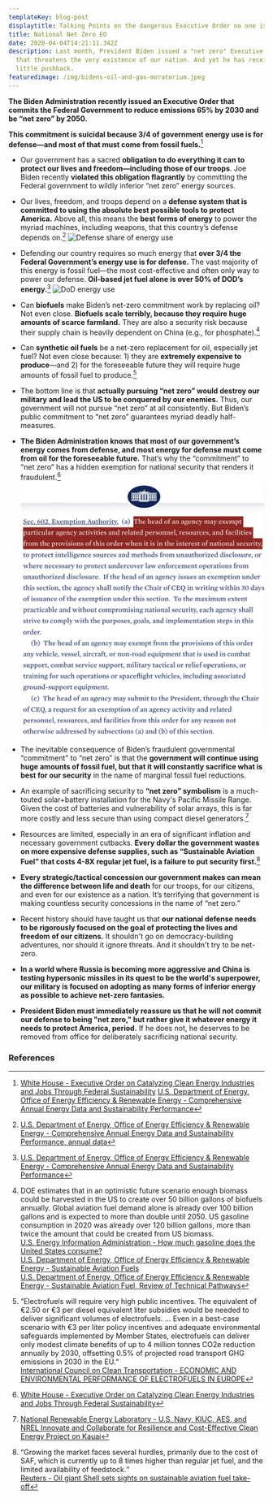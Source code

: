 ```yaml
---
templateKey: blog-post
displaytitle: Talking Points on the dangerous Executive Order no one is talking about
title: National Net Zero EO
date: 2020-04-04T14:21:11.342Z
description: Last month, President Biden issued a "net zero" Executive Order
  that threatens the very existence of our nation. And yet he has received very
  little pushback.
featuredimage: /img/bidens-oil-and-gas-moratorium.jpeg
---
```

**The Biden Administration recently issued an Executive Order that commits the Federal Government to reduce emissions 65% by 2030 and be “net zero” by 2050.**

**This commitment is suicidal because 3/4 of government energy use is for defense—and most of that must come from fossil fuels.**[^1]

- Our government has a sacred **obligation to do everything it can to protect our lives and freedom—including those of our troops**. Joe Biden recently **violated this obligation flagrantly** by committing the Federal government to wildly inferior “net zero” energy sources.

- Our lives, freedom, and troops depend on a **defense system that is committed to using the absolute best possible tools to protect America.** Above all, this means the **best forms of energy** to power the myriad machines, including weapons, that this country’s defense depends on.[^2]
![Defense share of energy use](/img/defense-energy-use.png)

- Defending our country requires so much energy that **over 3/4 the Federal Government’s energy use is for defense.** The vast majority of this energy is fossil fuel—the most cost-effective and often only way to power our defense. **Oil-based jet fuel alone is over 50% of DOD’s energy.**[^3]
![DoD energy use](/img/pie-1.png)

- Can **biofuels** make Biden’s net-zero commitment work by replacing oil? Not even close. **Biofuels scale terribly, because they require huge amounts of scarce farmland.** They are also a security risk because their supply chain is heavily dependent on China (e.g., for phosphate).[^4]

- Can **synthetic oil fuels** be a net-zero replacement for oil, especially jet fuel? Not even close because: 1) they are **extremely expensive to produce**—and 2) for the foreseeable future they will require huge amounts of fossil fuel to produce.[^5]

- The bottom line is that **actually pursuing “net zero” would destroy our military and lead the US to be conquered by our enemies.** Thus, our government will not pursue “net zero” at all consistently. But Biden’s public commitment to “net zero” guarantees myriad deadly half-measures.

- **The Biden Administration knows that most of our government’s energy comes from defense, and most energy for defense must come from oil for the foreseeable future.** That’s why the “commitment” to “net zero” has a hidden exemption for national security that renders it fraudulent.[^6]
![EO on federal net zero](static/img/eo-defense.png)

- The inevitable consequence of Biden’s fraudulent governmental “commitment” to “net zero” is that the **government will continue using huge amounts of fossil fuel, but that it will constantly sacrifice what is best for our security** in the name of marginal fossil fuel reductions.

- An example of sacrificing security to **“net zero” symbolism** is a much-touted solar+battery installation for the Navy's Pacific Missile Range. Given the cost of batteries and vulnerability of solar arrays, this is far more costly and less secure than using compact diesel generators.[^7]

- Resources are limited, especially in an era of significant inflation and necessary government cutbacks. **Every dollar the government wastes on more expensive defense supplies, such as “Sustainable Aviation Fuel” that costs 4-8X regular jet fuel, is a failure to put security first.**[^8]

- **Every strategic/tactical concession our government makes can mean the difference between life and death** for our troops, for our citizens, and even for our existence as a nation. It’s terrifying that government is making countless security concessions in the name of “net zero.”

- Recent history should have taught us that **our national defense needs to be rigorously focused on the goal of protecting the lives and freedom of our citizens.** It shouldn't go on democracy-building adventures, nor should it ignore threats. And it shouldn't try to be net-zero.

- **In a world where Russia is becoming more aggressive and China is testing hypersonic missiles in its quest to be the world's superpower, our military is focused on adopting as many forms of inferior energy as possible to achieve net-zero fantasies.**

- **President Biden must immediately reassure us that he will not commit our defense to being "net zero," but rather give it whatever energy it needs to protect America, period.** If he does not, he deserves to be removed from office for deliberately sacrificing national security.


### References

[^1]:
    [White House - Executive Order on Catalyzing Clean Energy Industries and Jobs Through Federal Sustainability](https://www.whitehouse.gov/briefing-room/presidential-actions/2021/12/08/executive-order-on-catalyzing-clean-energy-industries-and-jobs-through-federal-sustainability/)
    [U.S. Department of Energy, Office of Energy Efficiency & Renewable Energy - Comprehensive Annual Energy Data and Sustainability Performance](https://ctsedwweb.ee.doe.gov/Annual/Report/Report.aspx)

[^2]: [U.S. Department of Energy, Office of Energy Efficiency & Renewable Energy - Comprehensive Annual Energy Data and Sustainability Performance, annual data](https://ctsedwweb.ee.doe.gov/Annual/Report/TotalSiteDeliveredEnergyUseInAllEndUseSectorsByFederalAgencyBillionBtu.aspx)

[^3]: [U.S. Department of Energy, Office of Energy Efficiency & Renewable Energy - Comprehensive Annual Energy Data and Sustainability Performance](https://ctsedwweb.ee.doe.gov/Annual/Report/Report.aspx)

[^4]:
    DOE estimates that in an optimistic future scenario enough biomass could be harvested in the US to create over 50 billion gallons of biofuels annually. Global aviation fuel demand alone is already over 100 billion gallons and is expected to more than double until 2050. US gasoline consumption in 2020 was already over 120 billion gallons, more than twice the amount that could be created from US biomass.\
    [U.S. Energy Information Administration - How much gasoline does the United States consume?](https://www.eia.gov/tools/faqs/faq.php?id=23&t=10)\
    [U.S. Department of Energy, Office of Energy Efficiency & Renewable Energy - Sustainable Aviation Fuels](https://www.energy.gov/eere/bioenergy/sustainable-aviation-fuels)\
    [U.S. Department of Energy, Office of Energy Efficiency & Renewable Energy - Sustainable Aviation Fuel, Review of Technical Pathways](https://www.energy.gov/sites/prod/files/2020/09/f78/beto-sust-aviation-fuel-sep-2020.pdf)

[^5]:
    “Electrofuels will require very high public incentives. The equivalent of €2.50 or €3 per diesel equivalent liter subsidies would be needed to deliver significant volumes of electrofuels.
    …
    Even in a best-case scenario with €3 per liter policy incentives and adequate environmental safeguards implemented by Member States, electrofuels can deliver only modest climate benefits of up to 4 million tonnes CO2e reduction annually by 2030, offsetting 0.5% of projected road transport GHG emissions in 2030 in the EU.“\
    [International Council on Clean Transportation - ECONOMIC AND ENVIRONMENTAL PERFORMANCE OF ELECTROFUELS IN EUROPE](https://theicct.org/sites/default/files/Electrofuels_Fact_Sheet_20181005.pdf)

[^6]: [White House - Executive Order on Catalyzing Clean Energy Industries and Jobs Through Federal Sustainability](https://www.whitehouse.gov/briefing-room/presidential-actions/2021/12/08/executive-order-on-catalyzing-clean-energy-industries-and-jobs-through-federal-sustainability/)

[^7]: [National Renewable Energy Laboratory - U.S. Navy, KIUC, AES, and NREL Innovate and Collaborate for Resilience and Cost-Effective Clean Energy Project on Kauai](https://www.nrel.gov/news/features/2021/us-navy-kiuc-aes-and-nrel-innovate-and-collaborate-for-resilience-and-cost-effective-clean-energy-project-on-kauai.html)

[^8]:
    “Growing the market faces several hurdles, primarily due to the cost of SAF, which is currently up to 8 times higher than regular jet fuel, and the limited availability of feedstock.“\
    [Reuters - Oil giant Shell sets sights on sustainable aviation fuel take-off](https://www.reuters.com/business/sustainable-business/oil-giant-shell-sets-sights-sustainable-aviation-fuel-take-off-2021-09-19/)
